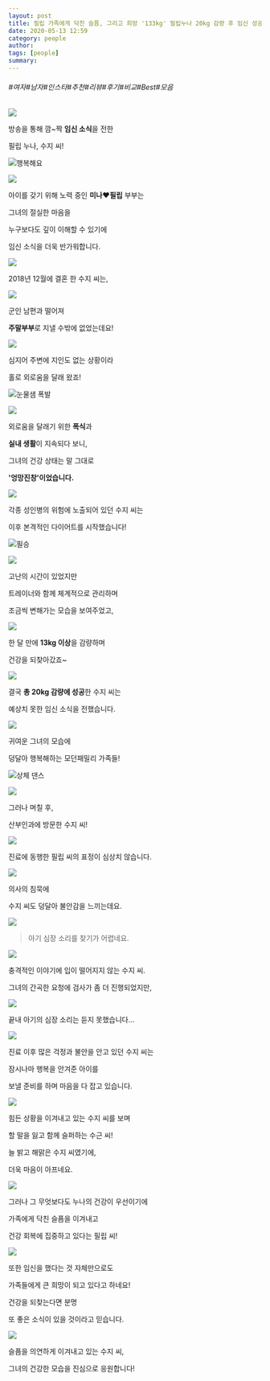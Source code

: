 ```yaml
---
layout: post
title: 필립 가족에게 닥친 슬픔, 그리고 희망 '133kg' 필립누나 20kg 감량 후 임신 성공, 그러나...
date: 2020-05-13 12:59
category: people
author: 
tags: [people]
summary: 
---
```


###### #여자#남자#인스타#추천#리뷰#후기#비교#Best#모음

  
![](https://t1.daumcdn.net/liveboard/mboon/b6a1f236a4aa47168ad7c91be44e5a0a.gif)

  

방송을 통해 깜~짝  **임신 소식**을 전한

필립 누나, 수지 씨!

![행복해요](https://t1.daumcdn.net/liveboard/emoticon/kakaofriends/v2/10009/thum_114_x3.png)

![](https://img1.daumcdn.net/thumb/R720x0/?fname=https%3A%2F%2Ft1.daumcdn.net%2Fliveboard%2Fmboon%2Fc4471f5eb4b347d286dae0775e989b17.png)

  

아이를 갖기 위해 노력 중인  **미나♥필립**  부부는

그녀의 절실한 마음을

누구보다도 깊이 이해할 수 있기에

임신 소식을 더욱 반가워합니다.

  

![](https://img1.daumcdn.net/thumb/R720x0/?fname=https%3A%2F%2Ft1.daumcdn.net%2Fliveboard%2Fmboon%2F6e63328a36de4d4db6a4586827530ed2.png)

  

2018년 12월에 결혼 한 수지 씨는,

![](https://img1.daumcdn.net/thumb/R720x0/?fname=https%3A%2F%2Ft1.daumcdn.net%2Fliveboard%2Fmboon%2Fb5e947ced7224c99a2ec4f926b2f15ea.png)

  

군인 남편과 떨어져

**주말부부**로 지낼 수밖에 없었는데요!

![](https://img1.daumcdn.net/thumb/R720x0/?fname=https%3A%2F%2Ft1.daumcdn.net%2Fliveboard%2Fmboon%2F9650094ee33f48efbe460f9970fa53aa.png)

  

심지어 주변에 지인도 없는 상황이라

홀로 외로움을 달래 왔죠!

![눈물샘 폭발](https://t1.daumcdn.net/liveboard/emoticon/kakaofriends/v3/mujiandconspecial/emot_022_x3.gif)

![](https://img1.daumcdn.net/thumb/R720x0/?fname=https%3A%2F%2Ft1.daumcdn.net%2Fliveboard%2Fmboon%2F9150ba4898934454968b28572e0eb652.png)

  

외로움을 달래기 위한  **폭식**과

**실내 생활**이 지속되다 보니,

그녀의 건강 상태는 말 그대로

**'엉망진창'이었습니다.**

![](https://img1.daumcdn.net/thumb/R720x0/?fname=https%3A%2F%2Ft1.daumcdn.net%2Fliveboard%2Fmboon%2F6705c52f068b4f8287de8e0a9285fda9.png)

  

각종 성인병의 위험에 노출되어 있던 수지 씨는

이후 본격적인 다이어트를 시작했습니다!

![필승](https://t1.daumcdn.net/liveboard/emoticon/kakaofriends/v4/theme/theme_muzi_con1.gif)

![](https://t1.daumcdn.net/liveboard/mboon/9ba864ab65f14b20a8f83da3414c91de.gif)

  

고난의 시간이 있었지만

트레이너와 함께 체계적으로 관리하며

조금씩 변해가는 모습을 보여주었고,

  

![](https://img1.daumcdn.net/thumb/R720x0/?fname=https%3A%2F%2Ft1.daumcdn.net%2Fliveboard%2Fmboon%2Ff8fe7a6635a94682aa033f4a3d867ea2.png)

  

한 달 만에  **13kg 이상**을 감량하며

건강을 되찾아갔죠~

![](https://img1.daumcdn.net/thumb/R720x0/?fname=https%3A%2F%2Ft1.daumcdn.net%2Fliveboard%2Fmboon%2Ffbedde52dc734395b0a53629eb55e41d.png)

  

결국  **총 20kg 감량에 성공**한 수지 씨는

예상치 못한 임신 소식을 전했습니다.

![](https://img1.daumcdn.net/thumb/R720x0/?fname=https%3A%2F%2Ft1.daumcdn.net%2Fliveboard%2Fmboon%2F1be225ff378140bf925a778f53de94af.png)

  

귀여운 그녀의 모습에

덩달아 행복해하는 모던패밀리 가족들!

![상체 댄스](https://t1.daumcdn.net/liveboard/emoticon/kakaofriends/v4/dance/dance_muzi_con3.gif)

![](https://img1.daumcdn.net/thumb/R720x0/?fname=https%3A%2F%2Ft1.daumcdn.net%2Fliveboard%2Fmboon%2Fc25bdc0b182d47d1a372bce22c3456d6.png)

  

그러나 며칠 후,

산부인과에 방문한 수지 씨!

![](https://img1.daumcdn.net/thumb/R720x0/?fname=https%3A%2F%2Ft1.daumcdn.net%2Fliveboard%2Fmboon%2F0e1b527ab9d24843bcef244b7fb1c767.png)

  

진료에 동행한 필립 씨의 표정이 심상치 않습니다.

![](https://img1.daumcdn.net/thumb/R720x0/?fname=https%3A%2F%2Ft1.daumcdn.net%2Fliveboard%2Fmboon%2Fa9cc804424ca46cf9138cd6d6ec6a0bb.png)

  

의사의 침묵에

수지 씨도 덩달아 불안감을 느끼는데요.

![](https://img1.daumcdn.net/thumb/R720x0/?fname=https%3A%2F%2Ft1.daumcdn.net%2Fliveboard%2Fmboon%2F3b47ca15fd7c4c5b846b2cbe7524d81b.png)

> 아기 심장 소리를 찾기가 어렵네요.  

![](https://img1.daumcdn.net/thumb/R720x0/?fname=https%3A%2F%2Ft1.daumcdn.net%2Fliveboard%2Fmboon%2Fd09c943003fa49dda1673ab55b5b50f0.png)

  

충격적인 이야기에 입이 떨어지지 않는 수지 씨.

그녀의 간곡한 요청에 검사가 좀 더 진행되었지만,

![](https://img1.daumcdn.net/thumb/R720x0/?fname=https%3A%2F%2Ft1.daumcdn.net%2Fliveboard%2Fmboon%2F96782097ef7b4652a64a600539046da3.png)

  

끝내 아기의 심장 소리는 듣지 못했습니다...

![](https://t1.daumcdn.net/liveboard/mboon/8cf548c344c649219fffa6d51f3427ee.gif)

  

진료 이후 많은 걱정과 불안을 안고 있던 수지 씨는

잠시나마 행복을 안겨준 아이를

보낼 준비를 하며 마음을 다 잡고 있습니다.

![](https://img1.daumcdn.net/thumb/R720x0/?fname=https%3A%2F%2Ft1.daumcdn.net%2Fliveboard%2Fmboon%2F3890d490b62a4b88be60cbafc414129e.png)

  

힘든 상황을 이겨내고 있는 수지 씨를 보며

할 말을 잃고 함께 슬퍼하는 수근 씨!

  

늘 밝고 해맑은 수지 씨였기에,

더욱 마음이 아프네요.

![](https://img1.daumcdn.net/thumb/R720x0/?fname=https%3A%2F%2Ft1.daumcdn.net%2Fliveboard%2Fmboon%2Fc0bcc3820cbc46d294cdf7591ac9f96a.png)

  

그러나 그 무엇보다도 누나의 건강이 우선이기에

가족에게 닥친 슬픔을 이겨내고

건강 회복에 집중하고 있다는 필립 씨!

![](https://img1.daumcdn.net/thumb/R720x0/?fname=https%3A%2F%2Ft1.daumcdn.net%2Fliveboard%2Fmboon%2F0e313aefba504959a03b2ee6a54c6e60.png)

  

또한 임신을 했다는 것 자체만으로도

가족들에게 큰 희망이 되고 있다고 하네요!

  

건강을 되찾는다면 분명

또 좋은 소식이 있을 것이라고 믿습니다.

![](https://img1.daumcdn.net/thumb/R720x0/?fname=https%3A%2F%2Ft1.daumcdn.net%2Fliveboard%2Fmboon%2F900741dd791149039ac15b7a988a9f33.png)

  

슬픔을 의연하게 이겨내고 있는 수지 씨,

그녀의 건강한 모습을 진심으로 응원합니다!